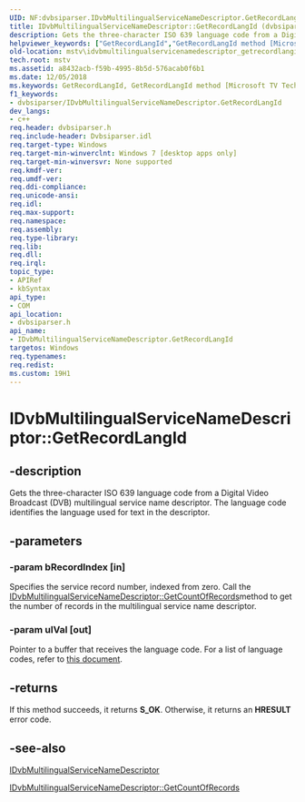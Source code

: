 ```yaml
---
UID: NF:dvbsiparser.IDvbMultilingualServiceNameDescriptor.GetRecordLangId
title: IDvbMultilingualServiceNameDescriptor::GetRecordLangId (dvbsiparser.h)
description: Gets the three-character ISO 639 language code from a Digital Video Broadcast (DVB) multilingual service name descriptor. The language code identifies the language used for text in the descriptor.
helpviewer_keywords: ["GetRecordLangId","GetRecordLangId method [Microsoft TV Technologies]","GetRecordLangId method [Microsoft TV Technologies]","IDvbMultilingualServiceNameDescriptor interface","IDvbMultilingualServiceNameDescriptor interface [Microsoft TV Technologies]","GetRecordLangId method","IDvbMultilingualServiceNameDescriptor.GetRecordLangId","IDvbMultilingualServiceNameDescriptor::GetRecordLangId","dvbsiparser/IDvbMultilingualServiceNameDescriptor::GetRecordLangId","mstv.idvbmultilingualservicenamedescriptor_getrecordlangid"]
old-location: mstv\idvbmultilingualservicenamedescriptor_getrecordlangid.htm
tech.root: mstv
ms.assetid: a8432acb-f59b-4995-8b5d-576acab0f6b1
ms.date: 12/05/2018
ms.keywords: GetRecordLangId, GetRecordLangId method [Microsoft TV Technologies], GetRecordLangId method [Microsoft TV Technologies],IDvbMultilingualServiceNameDescriptor interface, IDvbMultilingualServiceNameDescriptor interface [Microsoft TV Technologies],GetRecordLangId method, IDvbMultilingualServiceNameDescriptor.GetRecordLangId, IDvbMultilingualServiceNameDescriptor::GetRecordLangId, dvbsiparser/IDvbMultilingualServiceNameDescriptor::GetRecordLangId, mstv.idvbmultilingualservicenamedescriptor_getrecordlangid
f1_keywords:
- dvbsiparser/IDvbMultilingualServiceNameDescriptor.GetRecordLangId
dev_langs:
- c++
req.header: dvbsiparser.h
req.include-header: Dvbsiparser.idl
req.target-type: Windows
req.target-min-winverclnt: Windows 7 [desktop apps only]
req.target-min-winversvr: None supported
req.kmdf-ver: 
req.umdf-ver: 
req.ddi-compliance: 
req.unicode-ansi: 
req.idl: 
req.max-support: 
req.namespace: 
req.assembly: 
req.type-library: 
req.lib: 
req.dll: 
req.irql: 
topic_type:
- APIRef
- kbSyntax
api_type:
- COM
api_location:
- dvbsiparser.h
api_name:
- IDvbMultilingualServiceNameDescriptor.GetRecordLangId
targetos: Windows
req.typenames: 
req.redist: 
ms.custom: 19H1
---
```


# IDvbMultilingualServiceNameDescriptor::GetRecordLangId


## -description


Gets the three-character ISO 639 language code from a Digital Video Broadcast (DVB) multilingual service name descriptor. The language code
identifies the language used for text in the descriptor.


## -parameters




### -param bRecordIndex [in]

Specifies the service record number,
  indexed from zero. Call the <a href="https://docs.microsoft.com/previous-versions/windows/desktop/api/dvbsiparser/nf-dvbsiparser-idvbmultilingualservicenamedescriptor-getcountofrecords">IDvbMultilingualServiceNameDescriptor::GetCountOfRecords</a>method to get the number of records in the multilingual service name descriptor.


### -param ulVal [out]

Pointer to a buffer that receives the language code. For a list of language codes, refer to <a href="http://www.sil.org/ISO639-3/codes.asp">this document</a>. 


## -returns



If this method succeeds, it returns <b xmlns:loc="http://microsoft.com/wdcml/l10n">S_OK</b>. Otherwise, it returns an <b xmlns:loc="http://microsoft.com/wdcml/l10n">HRESULT</b> error code.




## -see-also




<a href="https://docs.microsoft.com/previous-versions/windows/desktop/api/dvbsiparser/nn-dvbsiparser-idvbmultilingualservicenamedescriptor">IDvbMultilingualServiceNameDescriptor</a>



<a href="https://docs.microsoft.com/previous-versions/windows/desktop/api/dvbsiparser/nf-dvbsiparser-idvbmultilingualservicenamedescriptor-getcountofrecords">IDvbMultilingualServiceNameDescriptor::GetCountOfRecords</a>
 

 

